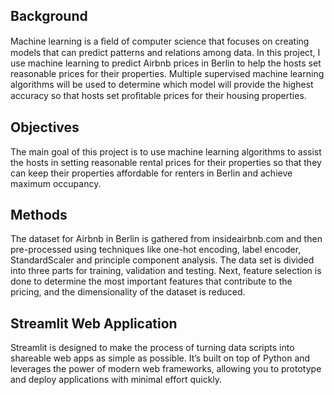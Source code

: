 ## Background

Machine learning is a ﬁeld of computer science that focuses on creating models that can predict patterns and relations among data. In this project, I use machine learning to predict Airbnb prices in Berlin to help the hosts set reasonable prices for their properties. Multiple supervised machine learning algorithms will be used to determine which model will provide the highest accuracy so that hosts set proﬁtable prices for their housing properties.

## Objectives

The main goal of this project is to use machine learning algorithms to assist the hosts in setting reasonable rental prices for their properties so that they can keep their properties affordable for renters in Berlin and achieve maximum occupancy.

## Methods

The dataset for Airbnb in Berlin is gathered from insideairbnb.com and then pre-processed using techniques like one-hot encoding, label encoder, StandardScaler and principle component analysis. The data set is divided into three parts for training, validation and testing. Next, feature selection is done to determine the most important features that contribute to the pricing, and the dimensionality of the dataset is reduced. 

## Streamlit Web Application
Streamlit is designed to make the process of turning data scripts into shareable web apps as simple as possible. It’s built on top of Python and leverages the power of modern web frameworks, allowing you to prototype and deploy applications with minimal effort quickly.
 
